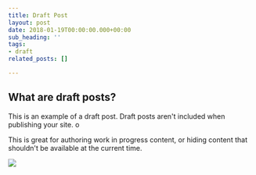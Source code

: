 ```yaml
---
title: Draft Post
layout: post
date: 2018-01-19T00:00:00.000+00:00
sub_heading: ''
tags:
- draft
related_posts: []

---
```

## What are draft posts?

This is an example of a draft post. Draft posts aren't included when publishing your site. o

This is great for authoring work in progress content, or hiding content that shouldn't be available at the current time.

![](/uploads/2018/02/17/bridge.jpg)